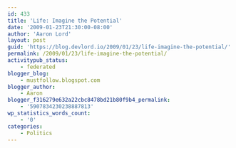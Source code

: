```yaml
---
id: 433
title: 'Life: Imagine the Potential'
date: '2009-01-23T21:30:00-08:00'
author: 'Aaron Lord'
layout: post
guid: 'https://blog.devlord.io/2009/01/23/life-imagine-the-potential/'
permalink: /2009/01/23/life-imagine-the-potential/
activitypub_status:
    - federated
blogger_blog:
    - mustfollow.blogspot.com
blogger_author:
    - Aaron
blogger_f316279e632a22cbc8478bd21b80f9b4_permalink:
    - '5907834230238887813'
wp_statistics_words_count:
    - '0'
categories:
    - Politics
---
```


